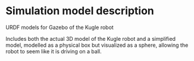 # Simulation model description
URDF models for Gazebo of the Kugle robot

Includes both the actual 3D model of the Kugle robot and a simplified model, modelled as a physical box but visualized as a sphere, allowing the robot to seem like it is driving on a ball.
